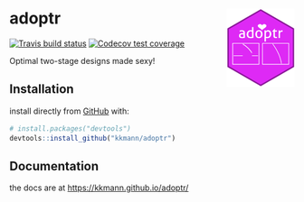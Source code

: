 
<!-- README.md is generated from README.Rmd. Please edit that file -->

# adoptr <a href='https://github.com/kkmann/adoptr'><img src='man/figures/logo.png' align="right" height="139" /></a>

<!-- badges: start -->

[![Travis build
status](https://travis-ci.org/kkmann/adoptr.svg?branch=master)](https://travis-ci.org/kkmann/adoptr)
[![Codecov test
coverage](https://codecov.io/gh/kkmann/adoptr/branch/master/graph/badge.svg)](https://codecov.io/gh/kkmann/adoptr?branch=master)
<!-- badges: end -->

Optimal two-stage designs made sexy\!

## Installation

install directly from [GitHub](https://github.com/) with:

``` r
# install.packages("devtools")
devtools::install_github("kkmann/adoptr")
```

## Documentation

the docs are at <https://kkmann.github.io/adoptr/>
